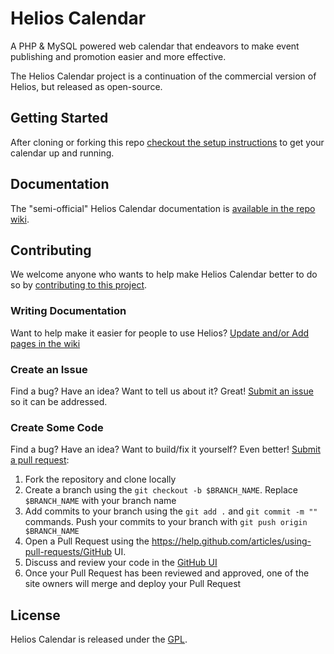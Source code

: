 # Helios Calendar

A PHP & MySQL powered web calendar that endeavors to make event publishing and promotion easier and more effective.

The Helios Calendar project is a continuation of the commercial version of Helios, but released as open-source.

## Getting Started

After cloning or forking this repo [checkout the setup instructions](https://github.com/chrislarrycarl/Helios-Calendar/wiki/Technical-Setup) to get your calendar up and running.

## Documentation

The "semi-official" Helios Calendar documentation is [available in the repo wiki](https://github.com/chrislarrycarl/Helios-Calendar/wiki).

## Contributing

We welcome anyone who wants to help make Helios Calendar better to do so by [contributing to this project](https://guides.github.com/activities/contributing-to-open-source/#contributing).

### Writing Documentation

Want to help make it easier for people to use Helios? [Update and/or Add pages in the wiki](https://github.com/chrislarrycarl/Helios-Calendar/wiki)

### Create an Issue

Find a bug? Have an idea? Want to tell us about it? Great! [Submit an issue](https://github.com/chrislarrycarl/Helios-Calendar/issues) so it can be addressed.

### Create Some Code

Find a bug? Have an idea? Want to build/fix it yourself? Even better! [Submit a pull request](https://github.com/chrislarrycarl/Helios-Calendar/pulls):

1. Fork the repository and clone locally
2. Create a branch using the `git checkout -b $BRANCH_NAME`. Replace `$BRANCH_NAME` with your branch name
3. Add commits to your branch using the `git add .` and `git commit -m ""` commands. Push your commits to your branch with `git push origin $BRANCH_NAME`
4. Open a Pull Request using the https://help.github.com/articles/using-pull-requests/GitHub UI.
5. Discuss and review your code in the [GitHub UI](https://help.github.com/articles/using-pull-requests/)
6. Once your Pull Request has been reviewed and approved, one of the site owners will merge and deploy your Pull Request

## License
Helios Calendar is released under the [GPL](http://www.gnu.org/licenses/gpl-2.0.html).